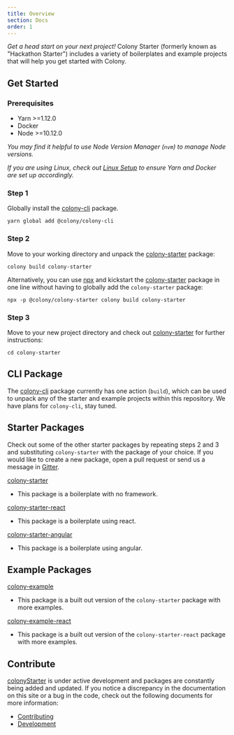 ```yaml
---
title: Overview
section: Docs
order: 1
---
```


_Get a head start on your next project!_ Colony Starter (formerly known as "Hackathon Starter") includes a variety of boilerplates and example projects that will help you get started with Colony.

## Get Started

### Prerequisites

- Yarn >=1.12.0
- Docker
- Node >=10.12.0

_You may find it helpful to use Node Version Manager (`nvm`) to manage Node versions._

_If you are using Linux, check out [Linux Setup](/docs-linux-setup) to ensure Yarn and Docker are set up accordingly._

### Step 1

Globally install the [colony-cli](/cli-colony-cli) package.

```
yarn global add @colony/colony-cli
```

### Step 2

Move to your working directory and unpack the [colony-starter](/starters-colony-starter) package:

```
colony build colony-starter
```

Alternatively, you can use [npx](https://www.npmjs.com/package/npx) and kickstart the [colony-starter](/starters-colony-starter) package in one line without having to globally add the `colony-starter` package:

```
npx -p @colony/colony-starter colony build colony-starter
```

### Step 3

Move to your new project directory and check out [colony-starter](/starters-colony-starter) for further instructions:

```
cd colony-starter
```

## CLI Package

The [colony-cli](/cli-colony-cli) package currently has one action (`build`), which can be used to unpack any of the starter and example projects within this repository. We have plans for `colony-cli`, stay tuned.

## Starter Packages

Check out some of the other starter packages by repeating steps 2 and 3 and substituting `colony-starter` with the package of your choice. If you would like to create a new package, open a pull request or send us a message in [Gitter](https://gitter.im/JoinColony/colonyStarter).

[colony-starter](/starters-colony-starter)

- This package is a boilerplate with no framework.

[colony-starter-react](/starters-colony-starter-react)

- This package is a boilerplate using react.

[colony-starter-angular](/starters-colony-starter-angular)

- This package is a boilerplate using angular.

## Example Packages

[colony-example](/examples-colony-example)

- This package is a built out version of the `colony-starter` package with more examples.

[colony-example-react](/examples-colony-example-react)

- This package is a built out version of the `colony-starter-react` package with more examples.

## Contribute

[colonyStarter](https://github.com/JoinColony/colonyStarter) is under active development and packages are constantly being added and updated. If you notice a discrepancy in the documentation on this site or a bug in the code, check out the following documents for more information:

- [Contributing](https://github.com/JoinColony/colonyStarter/blob/master/.github/CONTRIBUTING.md)
- [Development](https://github.com/JoinColony/colonyStarter/blob/master/.github/DEVELOPMENT.md)
